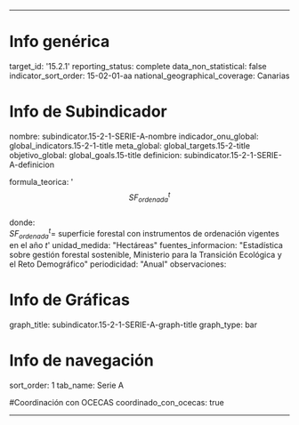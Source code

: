 ---

# Info genérica
target_id: '15.2.1'
reporting_status: complete
data_non_statistical: false
indicator_sort_order: 15-02-01-aa
national_geographical_coverage: Canarias

# Info de Subindicador
nombre: subindicator.15-2-1-SERIE-A-nombre
indicador_onu_global: global_indicators.15-2-1-title
meta_global: global_targets.15-2-title
objetivo_global: global_goals.15-title
definicion: subindicator.15-2-1-SERIE-A-definicion

formula_teorica: '$$SF_{ordenada}^{t}$$ <br>
donde: <br>
$SF_{ordenada}^{t} =$ superficie forestal con instrumentos de ordenación vigentes en el año $t$'
unidad_medida: "Hectáreas"
fuentes_informacion: "Estadística sobre gestión forestal sostenible, Ministerio para la Transición Ecológica y el Reto Demográfico"
periodicidad: "Anual"
observaciones: 

# Info de Gráficas
graph_title: subindicator.15-2-1-SERIE-A-graph-title
graph_type: bar

# Info de navegación
sort_order: 1
tab_name: Serie A

#Coordinación con OCECAS
coordinado_con_ocecas: true

---